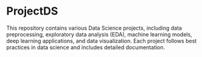 # ProjectDS
This repository contains various Data Science projects, including data preprocessing, exploratory data analysis (EDA), machine learning models, deep learning applications, and data visualization. Each project follows best practices in data science and includes detailed documentation.
